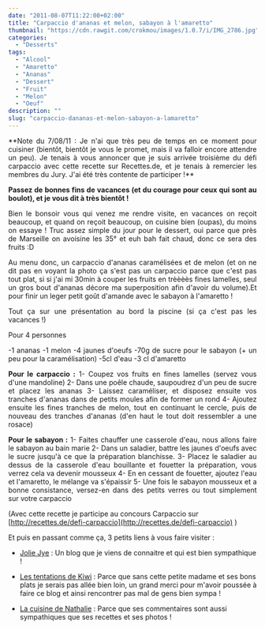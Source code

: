 ```yaml
---
date: "2011-08-07T11:22:00+02:00"
title: "Carpaccio d'ananas et melon, sabayon à l'amaretto"
thumbnail: "https://cdn.rawgit.com/crokmou/images/1.0.7/i/IMG_2786.jpg"
categories:
  - "Desserts"
tags:
  - "Alcool"
  - "Amaretto"
  - "Ananas"
  - "Dessert"
  - "Fruit"
  - "Melon"
  - "Oeuf"
description: ""
slug: "carpaccio-dananas-et-melon-sabayon-a-lamaretto"
---
```




<div style="text-align: justify;">**Note du 7/08/11 : Je n'ai que très peu de temps en ce moment pour cuisiner (bientôt, bientôt je vous le promet, mais il va falloir encore attendre un peu). Je tenais à vous annoncer que je suis arrivée troisième du défi carpaccio avec cette recette sur Recettes.de, et je tenais à remercier les membres du Jury. J'ai été très contente de participer !**

**Passez de bonnes fins de vacances (et du courage pour ceux qui sont au boulot), et je vous dit à très bientôt !**

Bien le bonsoir vous qui venez me rendre visite, en vacances on reçoit beaucoup, et quand on reçoit beaucoup, on cuisine bien (oupas), du moins on essaye ! Truc assez simple du jour pour le dessert, oui parce que près de Marseille on avoisine les 35° et euh bah fait chaud, donc ce sera des fruits :D

Au menu donc, un carpaccio d'ananas caramélisées et de melon (et on ne dit pas en voyant la photo ça s'est pas un carpaccio parce que c'est pas tout plat, si si j'ai mi 30min à couper les fruits en trèèèès fines lamelles, seul un gros bout d'ananas décore ma superposition afin d'avoir du volume).Et pour finir un leger petit goût d'amande avec le sabayon à l'amaretto !

Tout ça sur une présentation au bord la piscine (si ça c'est pas les vacances !)

Pour 4 personnes

-1 ananas -1 melon -4 jaunes d'oeufs -70g de sucre pour le sabayon (+ un peu pour la caramélisation) -5cl d'eau -3 cl d'amaretto

**Pour le carpaccio :** 1- Coupez vos fruits en fines lamelles (servez vous d'une mandoline) 2- Dans une poêle chaude, saupoudrez d'un peu de sucre et placez les ananas 3- Laissez caraméliser, et disposez ensuite vos tranches d'ananas dans de petits moules afin de former un rond 4- Ajoutez ensuite les fines tranches de melon, tout en continuant le cercle, puis de nouveau des tranches d'ananas (d'en haut le tout doit ressembler a une rosace)

**Pour le sabayon :** 1- Faites chauffer une casserole d'eau, nous allons faire le sabayon au bain marie 2- Dans un saladier, battre les jaunes d'oeufs avec le sucre jusqu'à ce que la préparation blanchisse. 3- Placez le saladier au dessus de la casserole d'eau bouillante et fouetter la préparation, vous verrez cela va devenir mousseux 4- En en cessant de fouetter, ajoutez l'eau et l'amaretto, le mélange va s'épaissir 5- Une fois le sabayon mousseux et a bonne consistance, versez-en dans des petits verres ou tout simplement sur votre carpaccio

</div>

(Avec cette recette je participe au concours Carpaccio sur [http://recettes.de/defi-carpaccio](http://recettes.de/defi-carpaccio) )

Et puis en passant comme ça, 3 petits liens à vous faire visiter :

- [Jolie Jye](http://joliejye.blogspot.com/) : Un blog que je viens de connaitre et qui est bien sympathique !

- [Les tentations de Kiwi](http://kiwi62.canalblog.com/) : Parce que sans cette petite madame et ses bons plats je serais pas allée bien loin, un grand merci pour m'avoir poussée à faire ce blog et ainsi rencontrer pas mal de gens bien sympa !

- [La cuisine de Nathalie](http://www.lacuisinedenathalie.com/) : Parce que ses commentaires sont aussi sympathiques que ses recettes et ses photos !

 